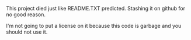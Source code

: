 This project died just like README.TXT predicted.  Stashing it on github for no good reason.

I'm not going to put a license on it because this code is garbage and you should not use it.
